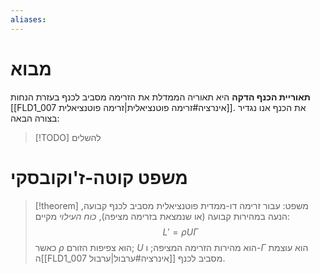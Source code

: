 ```yaml
---
aliases:
---
```

# מבוא
**תאוריית הכנף הדקה** היא תאוריה הממדלת את הזרימה מסביב לכנף בעזרת הנחות [[FLD1_007 אינרציה#זרימה פוטנציאלית|זרימה פוטנציאלית]]. את הכנף אנו נגדיר בצורה הבאה:

>[!TODO] להשלים

# משפט קוטה-ז'וקובסקי
>[!theorem] משפט: 
 >עבור זרימה דו-ממדית פוטנציאלית מסביב לכנף קבועה, הנעה במהירות קבועה (או שנמצאת בזרימה מציפה), *כוח העילוי* מקיים:
 >$$L'=\rho U_{}\Gamma$$
 >כאשר $\rho$ הוא צפיפות הזורם; $U$ הוא מהירות הזרימה המציפה; ו-$\Gamma$ הוא עוצמת ה[[FLD1_007 אינרציה#ערבול|ערבול]] מסביב לכנף.
 
 
 